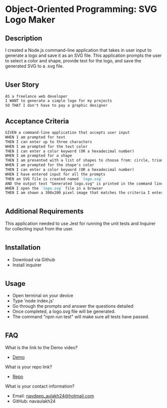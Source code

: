 # Object-Oriented Programming: SVG Logo Maker


## Description
I created a Node.js command-line application that takes in user input to generate a logo and save it as an SVG file. This application prompts the user to select a color and shape, provide text for the logo, and save the generated SVG to a .svg file.
#

## User Story
```md
AS a freelance web developer
I WANT to generate a simple logo for my projects
SO THAT I don't have to pay a graphic designer
```

## Acceptance Criteria

```md
GIVEN a command-line application that accepts user input
WHEN I am prompted for text
THEN I can enter up to three characters
WHEN I am prompted for the text color
THEN I can enter a color keyword (OR a hexadecimal number)
WHEN I am prompted for a shape
THEN I am presented with a list of shapes to choose from: circle, triangle, and square
WHEN I am prompted for the shape's color
THEN I can enter a color keyword (OR a hexadecimal number)
WHEN I have entered input for all the prompts
THEN an SVG file is created named `logo.svg`
AND the output text "Generated logo.svg" is printed in the command line
WHEN I open the `logo.svg` file in a browser
THEN I am shown a 300x200 pixel image that matches the criteria I entered
```
#

## Additional Requirements
This application needed to use Jest for running the unit tests and Inquirer for collecting input from the user. 
#
## Installation
- Download via Github
- Install inquirer
#
## Usage 
- Open terminal on your device
- Type 'node index.js'
- Go through the prompts and answer the questions detailed
- Once completed, a logo.svg file will be generated.
- The command "npm run test" will make sure all tests have passed.

#

## FAQ
What is the link to the Demo video?
- [Demo](https://drive.google.com/file/d/1LK9JwdHUV07-qckmwBkirHbyUT11LwkJ/view)

What is your repo link?
- [Repo](https://github.com/navaulakh24/My-Logo-Maker)

What is your contact information?
- Email: navdeep_aulakh24@hotmail.com
- GitHub: navaulakh24